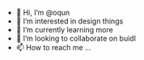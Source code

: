 - 👋 Hi, I’m @oqun
- 👀 I’m interested in design things
- 🌱 I’m currently learning more
- 💞️ I’m looking to collaborate on buidl
- 📫 How to reach me ...

<!---
oqun/oqun is a ✨ special ✨ repository because its `README.md` (this file) appears on your GitHub profile.
You can click the Preview link to take a look at your changes.
--->
